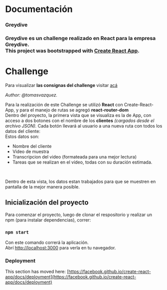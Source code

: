 # Documentación

<h3>Greydive<h3>

Greydive es un challenge realizado en React para la empresa Greydive.<br>
This project was bootstrapped with [Create React App](https://github.com/facebook/create-react-app).

# Challenge
Para visualizar <b>las consignas del challenge</b> visitar <a href = 'https://docs.google.com/document/d/1wUHej8LwBKHKav5PNnPZ2guZ4TbXYWqpaezvf_7BT4o/edit'> acá </a>
<br>

<i>Author: @tomasvazquez.</i>
<br>

Para la realización de este Challenge se utilizó <b>React</b> con Create-React-App, y para el manejo de rutas se agregó <b>react-router-dom</b><br>
Dentro del proyecto, la primera vista que se visualiza es la de App, con acceso a dos botones con el nombre de los <b>clientes</b> <i>(cargados desde el archivo JSON).</i>
Cada botón llevará al usuario a una nueva ruta con todos los datos del cliente:<br>
Estos datos son: 
  <ul>
  <li>Nombre del cliente</li>
  <li>Video de muestra</li>
  <li>Transcripcion del video (formateada para una mejor lectura)</li>
  <li>Tareas que se realizan en el vídeo, todas con su duración estimada. </li>
</ul>
<br>

Dentro de esta vista, los datos estan trabajados para que se muestren en pantalla de la mejor manera posible.

## Inicialización del proyecto

Para comenzar el proyecto, luego de clonar el respositorio y realizar un npm (para instalar dependencias), correr:

### `npm start`

Con este comando correrá la aplicación.\
Abrí [http://localhost:3000](http://localhost:3000) para verla en tu navegador.


### Deployment

This section has moved here: [https://facebook.github.io/create-react-app/docs/deployment](https://facebook.github.io/create-react-app/docs/deployment)


